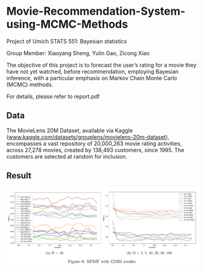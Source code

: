 # Movie-Recommendation-System-using-MCMC-Methods
Project of Umich STATS 551: Bayesian statistics

Group Member: Xiaoyang Sheng, Yulin Gao, Zicong Xiao

The objective of this project is to forecast the user’s rating for a movie they have not yet watched, before recommendation, employing Bayesian inference, with a particular emphasis on Markov Chain Monte Carlo (MCMC) methods. 

For details, please refer to report.pdf

## Data

The MovieLens 20M Dataset, available via Kaggle (www.kaggle.com/datasets/grouplens/movielens-20m-dataset), encompasses a vast repository of 20,000,263 movie rating activities, across 27,278
movies, created by 138,493 customers, since 1995. The customers are selected at random for inclusion.

## Result

![result](result.png)
